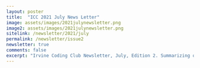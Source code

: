 ```yaml
---
layout: poster
title:  "ICC 2021 July News Letter"
image: assets/images/2021julynewsletter.png
image2: assets/images/2021julynewsletter.png
sitelink: /newsletter/2021/july
permalink: /newsletter/issue2
newsletter: true
comments: false
excerpt: "Irvine Coding Club Newsletter, July, Edition 2. Summarizing our summer activities"
---
```


<div id="adobe-dc-view"></div>
<script src="https://documentcloud.adobe.com/view-sdk/main.js"></script>
<script type="text/javascript">
   document.addEventListener("adobe_dc_view_sdk.ready", function()
   {
       var adobeDCView = new AdobeDC.View({clientId: "d71bb9fe8da7459394a12586123c8940", divId: "adobe-dc-view"});
       adobeDCView.previewFile(
      {
         content:   {location: {url: "/assets/newsletters/2021/july.pdf"}},
         metaData: {fileName: "ICC Newsletter 2021 July"}
      });
   });
</script>
